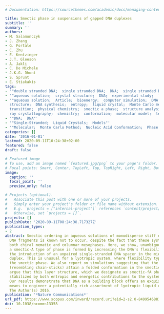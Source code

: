 ```yaml
---
# Documentation: https://sourcethemes.com/academic/docs/managing-content/

title: Smectic phase in suspensions of gapped DNA duplexes
subtitle: ''
summary: ''
authors:
- M. Salamonczyk
- J. Zhang
- G. Portale
- C. Zhu
- E. Kentzinger
- J.T. Gleeson
- A. Jakli
- C. De Michele
- J.K.G. Dhont
- S. Sprunt
- E. Stiakakis
tags:
- '"double stranded DNA;  single stranded DNA;  DNA;  single stranded DNA"'
- '"aqueous solution;  crystal structure;  DNA;  experimental study;  fragmentation;  liquid"'
- '"aqueous solution;  Article;  bioenergy;  computer simulation;  DNA conformation;  DNA
  structure;  DNA synthesis;  entropy;  liquid crystal;  Monte Carlo method;  phase
  transition;  physical chemistry;  smectic a phase;  structure analysis;  suspension;  thermodynamics;  X
  ray crystallography;  chemistry;  conformation;  molecular model;  temperature;  thermodynamics"'
- '"DNA;  DNA"'
- '"Single-Stranded;  Liquid Crystals;  Models"'
- '"Molecular;  Monte Carlo Method;  Nucleic Acid Conformation;  Phase Transition;  Temperature;  Thermodynamics"'
categories: []
date: '2016-01-01'
lastmod: 2020-09-11T10:24:38+02:00
featured: false
draft: false

# Featured image
# To use, add an image named `featured.jpg/png` to your page's folder.
# Focal points: Smart, Center, TopLeft, Top, TopRight, Left, Right, BottomLeft, Bottom, BottomRight.
image:
  caption: ''
  focal_point: ''
  preview_only: false

# Projects (optional).
#   Associate this post with one or more of your projects.
#   Simply enter your project's folder or file name without extension.
#   E.g. `projects = ["internal-project"]` references `content/project/deep-learning/index.md`.
#   Otherwise, set `projects = []`.
projects: []
publishDate: '2020-09-11T08:24:38.717327Z'
publication_types:
- 2
abstract: Smectic ordering in aqueous solutions of monodisperse stiff double-stranded
  DNA fragments is known not to occur, despite the fact that these systems exhibit
  both chiral nematic and columnar mesophases. Here, we show, unambiguously, that
  a smectic-A type of phase is formed by increasing the DNA's flexibility through
  the introduction of an unpaired single-stranded DNA spacer in the middle of each
  duplex. This is unusual for a lyotropic system, where flexibility typically destabilizes
  the smectic phase. We also report on simulations suggesting that the gapped duplexes
  (resembling chain-sticks) attain a folded conformation in the smectic layers, and
  argue that this layer structure, which we designate as smectic-fA phase, is thermodynamically
  stabilized by both entropic and energetic contributions to the system's free energy.
  Our results demonstrate that DNA as a building block offers an exquisitely tunable
  means to engineer a potentially rich assortment of lyotropic liquid crystals. ©
  The Author(s) 2016.
publication: '*Nature Communications*'
url_pdf: https://www.scopus.com/inward/record.uri?eid=2-s2.0-84995468813&doi=10.1038%2fncomms13358&partnerID=40&md5=4ae13628b294cc6c8c13eecec4bf2514
doi: 10.1038/ncomms13358
---
```

